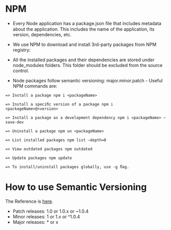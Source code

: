 # NPM  

- Every Node application has a package.json ﬁle that includes metadata about the application.
  This includes the name of the application, its version, dependencies, etc. 

- We use NPM to download and install 3rd-party packages from NPM registry:

- All the installed packages and their dependencies are stored under node_modules folders.
  This folder should be excluded from the  source control.

- Node packages follow semantic versioning: major.minor.patch - Useful NPM commands are:

```
=> Install a package npm i <packageName>

=> Install a speciﬁc version of a package npm i <packageName>@<version>

=> Install a package as a development dependency npm i <packageName> —save-dev

=> Uninstall a package npm un <packageName>

=> List installed packages npm list —depth=0

=> View outdated packages npm outdated

=> Update packages npm update

=> To install/uninstall packages globally, use -g ﬂag.

```
# How to use Semantic Versioning

The Reference is [here](https://docs.npmjs.com/getting-started/semantic-versioning).

- Patch releases: 1.0 or 1.0.x or ~1.0.4
- Minor releases: 1 or 1.x or ^1.0.4
- Major releases: * or x
